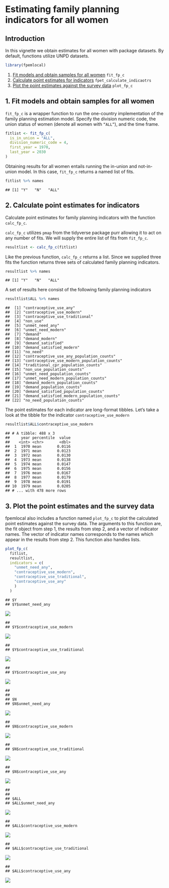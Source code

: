 Estimating family planning indicators for all women
================

## Introduction

In this vignette we obtain estimates for all women with package
datasets. By default, functions utilize UNPD datasets.

``` r
library(fpemlocal)
```

1.  [Fit models and obtain samples for all women](#fit) `fit_fp_c`
2.  [Calculate point estimates for indicators](#results)
    `fpet_calculate_indicaotrs`
3.  [Plot the point estimates against the survey data](#plot)
    `plot_fp_c`

## <a name="fit"></a>

## 1\. Fit models and obtain samples for all women

`fit_fp_c` is a wrapper function to run the one-country implementation
of the family planning estimation model. Specify the division numeric
code, the union status of women (denote all women with `“ALL”`), and the
time frame.

``` r
fitlist <- fit_fp_c(
  is_in_union = "ALL",
  division_numeric_code = 4,
  first_year = 1970,
  last_year = 2030
)
```

Obtaining results for all women entails running the in-union and
not-in-union model. In this case, `fit_fp_c` returns a named list of
fits.

``` r
fitlist %>% names
```

    ## [1] "Y"   "N"   "ALL"

## <a name="results"></a>

## 2\. Calculate point estimates for indicators

Calculate point estimates for family planning indicators with the
function `calc_fp_c`.

`calc_fp_c` utilizes `pmap` from the tidyverse package purr allowing it
to act on any number of fits. We will supply the entire list of fits
from `fit_fp_c`.

``` r
resultlist <- calc_fp_c(fitlist)
```

Like the previous function, `calc_fp_c` returns a list. Since we
supplied three fits the function returns three sets of calculated family
planning indicators.

``` r
resultlist %>% names
```

    ## [1] "Y"   "N"   "ALL"

A set of results here consist of the following family planning
indicators

``` r
resultlist$ALL %>% names
```

    ##  [1] "contraceptive_use_any"                     
    ##  [2] "contraceptive_use_modern"                  
    ##  [3] "contraceptive_use_traditional"             
    ##  [4] "non_use"                                   
    ##  [5] "unmet_need_any"                            
    ##  [6] "unmet_need_modern"                         
    ##  [7] "demand"                                    
    ##  [8] "demand_modern"                             
    ##  [9] "demand_satisfied"                          
    ## [10] "demand_satisfied_modern"                   
    ## [11] "no_need"                                   
    ## [12] "contraceptive_use_any_population_counts"   
    ## [13] "contraceptive_use_modern_population_counts"
    ## [14] "traditional_cpr_population_counts"         
    ## [15] "non_use_population_counts"                 
    ## [16] "unmet_need_population_counts"              
    ## [17] "unmet_need_modern_population_counts"       
    ## [18] "demand_modern_population_counts"           
    ## [19] "demand_population_counts"                  
    ## [20] "demand_satisfied_population_counts"        
    ## [21] "demand_satisfied_modern_population_counts" 
    ## [22] "no_need_population_counts"

The point estimates for each indicator are long-format tibbles. Let’s
take a look at the tibble for the indicator `contraceptive_use_modern`

``` r
resultlist$ALL$contraceptive_use_modern
```

    ## # A tibble: 488 x 3
    ##     year percentile  value
    ##    <int> <chr>       <dbl>
    ##  1  1970 mean       0.0116
    ##  2  1971 mean       0.0123
    ##  3  1972 mean       0.0130
    ##  4  1973 mean       0.0138
    ##  5  1974 mean       0.0147
    ##  6  1975 mean       0.0156
    ##  7  1976 mean       0.0167
    ##  8  1977 mean       0.0179
    ##  9  1978 mean       0.0191
    ## 10  1979 mean       0.0205
    ## # ... with 478 more rows

## <a name="plot"></a>

## 3\. Plot the point estimates and the survey data

fpemlocal also includes a function named `plot_fp_c` to plot the
calculated point estimates against the survey data. The arguments to
this function are, the fit object from step 1, the results from step 2,
and a vector of indicator names. The vector of indicator names
corresponds to the names which appear in the results from step 2. This
function also handles lists.

``` r
plot_fp_c(
  fitlist,
  resultlist,
  indicators = c(
    "unmet_need_any",
    "contraceptive_use_modern",
    "contraceptive_use_traditional",
    "contraceptive_use_any"
    )
  )
```

    ## $Y
    ## $Y$unmet_need_any

![](all_women_files/figure-gfm/unnamed-chunk-8-1.png)<!-- -->

    ## 
    ## $Y$contraceptive_use_modern

![](all_women_files/figure-gfm/unnamed-chunk-8-2.png)<!-- -->

    ## 
    ## $Y$contraceptive_use_traditional

![](all_women_files/figure-gfm/unnamed-chunk-8-3.png)<!-- -->

    ## 
    ## $Y$contraceptive_use_any

![](all_women_files/figure-gfm/unnamed-chunk-8-4.png)<!-- -->

    ## 
    ## 
    ## $N
    ## $N$unmet_need_any

![](all_women_files/figure-gfm/unnamed-chunk-8-5.png)<!-- -->

    ## 
    ## $N$contraceptive_use_modern

![](all_women_files/figure-gfm/unnamed-chunk-8-6.png)<!-- -->

    ## 
    ## $N$contraceptive_use_traditional

![](all_women_files/figure-gfm/unnamed-chunk-8-7.png)<!-- -->

    ## 
    ## $N$contraceptive_use_any

![](all_women_files/figure-gfm/unnamed-chunk-8-8.png)<!-- -->

    ## 
    ## 
    ## $ALL
    ## $ALL$unmet_need_any

![](all_women_files/figure-gfm/unnamed-chunk-8-9.png)<!-- -->

    ## 
    ## $ALL$contraceptive_use_modern

![](all_women_files/figure-gfm/unnamed-chunk-8-10.png)<!-- -->

    ## 
    ## $ALL$contraceptive_use_traditional

![](all_women_files/figure-gfm/unnamed-chunk-8-11.png)<!-- -->

    ## 
    ## $ALL$contraceptive_use_any

![](all_women_files/figure-gfm/unnamed-chunk-8-12.png)<!-- -->
